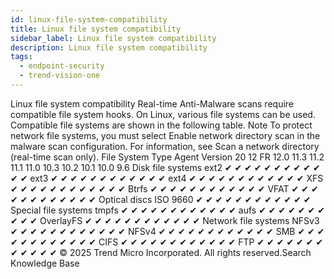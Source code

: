```yaml
---
id: linux-file-system-compatibility
title: Linux file system compatibility
sidebar_label: Linux file system compatibility
description: Linux file system compatibility
tags:
  - endpoint-security
  - trend-vision-one
---
```


 Linux file system compatibility Real-time Anti-Malware scans require compatible file system hooks. On Linux, various file systems can be used. Compatible file systems are shown in the following table. Note To protect network file systems, you must select Enable network directory scan in the malware scan configuration. For information, see Scan a network directory (real-time scan only). File System Type Agent Version 20 12 FR 12.0 11.3 11.2 11.1 11.0 10.3 10.2 10.1 10.0 9.6 Disk file systems ext2 ✔ ✔ ✔ ✔ ✔ ✔ ✔ ✔ ✔ ✔ ✔ ✔ ext3 ✔ ✔ ✔ ✔ ✔ ✔ ✔ ✔ ✔ ✔ ✔ ✔ ext4 ✔ ✔ ✔ ✔ ✔ ✔ ✔ ✔ ✔ ✔ ✔ ✔ XFS ✔ ✔ ✔ ✔ ✔ ✔ ✔ ✔ ✔ ✔ ✔ ✔ Btrfs ✔ ✔ ✔ ✔ ✔ ✔ ✔ ✔ ✔ ✔ ✔ ✔ VFAT ✔ ✔ ✔ ✔ ✔ ✔ ✔ ✔ ✔ ✔ ✔ ✔ Optical discs ISO 9660 ✔ ✔ ✔ ✔ ✔ ✔ ✔ ✔ ✔ ✔ ✔ ✔ Special file systems tmpfs ✔ ✔ ✔ ✔ ✔ ✔ ✔ ✔ ✔ ✔ ✔ ✔ aufs ✔ ✔ ✔ ✔ ✔ ✔ ✔ ✔ ✔ ✔ OverlayFS ✔ ✔ ✔ ✔ ✔ ✔ ✔ ✔ ✔ ✔ ✔ ✔ Network file systems NFSv3 ✔ ✔ ✔ ✔ ✔ ✔ ✔ ✔ ✔ ✔ ✔ ✔ NFSv4 ✔ ✔ ✔ ✔ ✔ ✔ ✔ ✔ ✔ ✔ ✔ ✔ SMB ✔ ✔ ✔ ✔ ✔ ✔ ✔ ✔ ✔ ✔ ✔ ✔ CIFS ✔ ✔ ✔ ✔ ✔ ✔ ✔ ✔ ✔ ✔ ✔ ✔ FTP ✔ ✔ ✔ ✔ ✔ ✔ ✔ ✔ ✔ ✔ ✔ ✔ © 2025 Trend Micro Incorporated. All rights reserved.Search Knowledge Base
